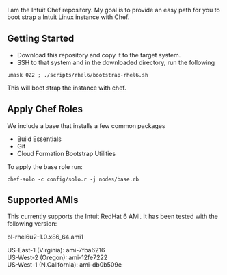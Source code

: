 I am the Intuit Chef repository.  My goal is to provide an easy path for you to boot strap a Intuit Linux instance with Chef.

Getting Started
---------------

* Download this repository and copy it to the target system.
* SSH to that system and in the downloaded directory, run the following

```
umask 022 ; ./scripts/rhel6/bootstrap-rhel6.sh
```

This will boot strap the instance with chef.

Apply Chef Roles
----------------

We include a base that installs a few common packages

* Build Essentials
* Git
* Cloud Formation Bootstrap Utilities

To apply the base role run:

```
chef-solo -c config/solo.r -j nodes/base.rb
```

Supported AMIs
--------------

This currently supports the Intuit RedHat 6 AMI. It has been tested with the following version:

bl-rhel6u2-1.0.x86_64.ami1 

US-East-1 (Virginia):     ami-7fba6216  
US-West-2 (Oregon):       ami-12fe7222  
US-West-1 (N.California): ami-db0b509e  
